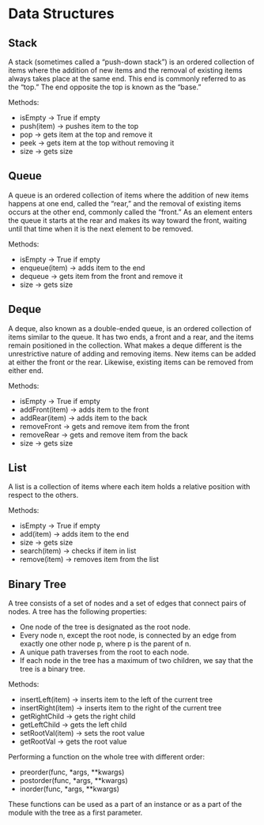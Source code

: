 # Data Structures

## Stack

A stack (sometimes called a “push-down stack”) is an ordered collection of items where the addition of new items and the removal of existing items always takes place at the same end. This end is commonly referred to as the “top.” The end opposite the top is known as the “base.”

Methods:

- isEmpty -> True if empty
- push(item) -> pushes item to the top
- pop -> gets item at the top and remove it
- peek -> gets item at the top without removing it
- size -> gets size

## Queue

A queue is an ordered collection of items where the addition of new items happens at one end, called the “rear,” and the removal of existing items occurs at the other end, commonly called the “front.” As an element enters the queue it starts at the rear and makes its way toward the front, waiting until that time when it is the next element to be removed.

Methods:

- isEmpty -> True if empty
- enqueue(item) -> adds item to the end
- dequeue -> gets item from the front and remove it
- size -> gets size

## Deque

A deque, also known as a double-ended queue, is an ordered collection of items similar to the queue. It has two ends, a front and a rear, and the items remain positioned in the collection. What makes a deque different is the unrestrictive nature of adding and removing items. New items can be added at either the front or the rear. Likewise, existing items can be removed from either end.

Methods:

- isEmpty -> True if empty
- addFront(item) -> adds item to the front
- addRear(item) -> adds item to the back
- removeFront -> gets and remove item from the front
- removeRear -> gets and remove item from the back
- size -> gets size

## List

A list is a collection of items where each item holds a relative position with respect to the others.

Methods:

- isEmpty -> True if empty
- add(item) -> adds item to the end
- size -> gets size
- search(item) -> checks if item in list
- remove(item) -> removes item from the list

## Binary Tree

A tree consists of a set of nodes and a set of edges that connect pairs of nodes. A tree has the following properties:

- One node of the tree is designated as the root node.
- Every node n, except the root node, is connected by an edge from exactly one other node p, where p is the parent of n.
- A unique path traverses from the root to each node.
- If each node in the tree has a maximum of two children, we say that the tree is a binary tree.

Methods:

- insertLeft(item) -> inserts item to the left of the current tree
- insertRight(item) -> inserts item to the right of the current tree
- getRightChild -> gets the right child
- getLeftChild -> gets the left child
- setRootVal(item) -> sets the root value
- getRootVal -> gets the root value

Performing a function on the whole tree with different order:

- preorder(func, *args, **kwargs)
- postorder(func, *args, **kwargs)
- inorder(func, *args, **kwargs)

These functions can be used as a part of an instance or as a part of the module with the tree as a first parameter.